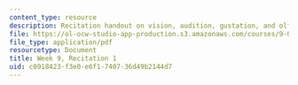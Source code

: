 ```yaml
---
content_type: resource
description: Recitation handout on vision, audition, gustation, and olfaction.
file: https://ol-ocw-studio-app-production.s3.amazonaws.com/courses/9-01-introduction-to-neuroscience-fall-2007/c0918423f3e0e6f1740736d49b2144d7_wk09_sechand1029.pdf
file_type: application/pdf
resourcetype: Document
title: Week 9, Recitation 1
uid: c0918423-f3e0-e6f1-7407-36d49b2144d7
---
```

